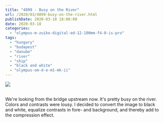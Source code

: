 ```yaml
---
title: "4899 - Busy on the River"
url: /2020/03/4899-busy-on-the-river.html
publishDate: 2020-03-18 18:00:00
date: 2020-03-18
categories: 
  - "olympus-m-zuiko-digital-ed-12-100mm-f4-0-is-pro"
tags: 
  - "hungary"
  - "budapest"
  - "danube"
  - "river"
  - "ship"
  - "black and white"
  - "olympus-om-d-e-m1-mk-ii"
---
```

<div class="container">
<div class="center"><a target="_blank" href="https://d25zfm9zpd7gm5.cloudfront.net/1200x1200/2018/20180520_135828_lr.jpg"><img class="webfeedsFeaturedVisual" src="https://d25zfm9zpd7gm5.cloudfront.net/0600x0600/2018/20180520_135828_lr.jpg" /></a></div>
</div>
<br />

We're looking from the bridge upstream now. It's pretty busy on the
river. Colors and contrasts were lousy. I decided to convert the
image to black and white, equalize contrasts in fore- and
background, and thereby add to the compression effect.